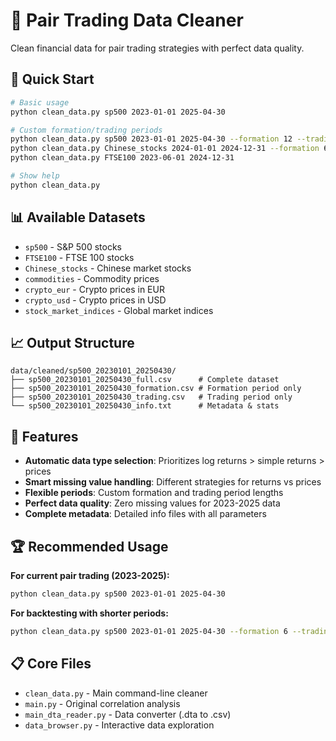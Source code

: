 # 🚀 Pair Trading Data Cleaner

Clean financial data for pair trading strategies with perfect data quality.

## 🔧 Quick Start

```bash
# Basic usage
python clean_data.py sp500 2023-01-01 2025-04-30

# Custom formation/trading periods
python clean_data.py sp500 2023-01-01 2025-04-30 --formation 12 --trading 6
python clean_data.py Chinese_stocks 2024-01-01 2024-12-31 --formation 6 --trading 3
python clean_data.py FTSE100 2023-06-01 2024-12-31

# Show help
python clean_data.py
```

## 📊 Available Datasets

- `sp500` - S&P 500 stocks
- `FTSE100` - FTSE 100 stocks  
- `Chinese_stocks` - Chinese market stocks
- `commodities` - Commodity prices
- `crypto_eur` - Crypto prices in EUR
- `crypto_usd` - Crypto prices in USD
- `stock_market_indices` - Global market indices

## 📈 Output Structure

```
data/cleaned/sp500_20230101_20250430/
├── sp500_20230101_20250430_full.csv      # Complete dataset
├── sp500_20230101_20250430_formation.csv # Formation period only
├── sp500_20230101_20250430_trading.csv   # Trading period only  
└── sp500_20230101_20250430_info.txt      # Metadata & stats
```

## 🎯 Features

- **Automatic data type selection**: Prioritizes log returns > simple returns > prices
- **Smart missing value handling**: Different strategies for returns vs prices
- **Flexible periods**: Custom formation and trading period lengths
- **Perfect data quality**: Zero missing values for 2023-2025 data
- **Complete metadata**: Detailed info files with all parameters

## 🏆 Recommended Usage

**For current pair trading (2023-2025):**
```bash
python clean_data.py sp500 2023-01-01 2025-04-30
```

**For backtesting with shorter periods:**
```bash
python clean_data.py sp500 2023-01-01 2025-04-30 --formation 6 --trading 3
```

## 📋 Core Files

- `clean_data.py` - Main command-line cleaner
- `main.py` - Original correlation analysis  
- `main_dta_reader.py` - Data converter (.dta to .csv)
- `data_browser.py` - Interactive data exploration

